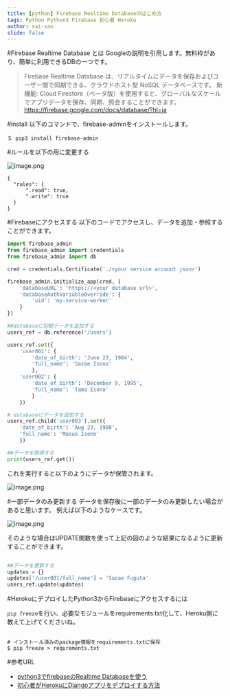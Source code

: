 ```yaml
---
title: [python] Firebase Realtime Databaseのはじめ方
tags: Python Python3 Firebase 初心者 Heroku
author: sai-san
slide: false
---
```

#Firebase Realtime Database とは
Googleの説明を引用します。無料枠があり、簡単に利用できるDBの一つです。
>Firebase Realtime Database は、リアルタイムにデータを保存およびユーザー間で同期できる、クラウドホスト型 NoSQL データベースです。 新機能: Cloud Firestore（ベータ版）を使用すると、グローバルなスケールでアプリデータを保存、同期、照会することができます。
https://firebase.google.com/docs/database/?hl=ja

#install
以下のコマンドで、firebase-adminをインストールします。

```
＄ pip3 install firebase-admin
```

#ルールを以下の用に変更する

![image.png](https://qiita-image-store.s3.amazonaws.com/0/133230/22472e38-9228-a59c-c067-963dc21efe17.png)


```
{
  "rules": {
      ".read": true,
      ".write": true
  }
}
```

#Firebaseにアクセスする
以下のコードでアクセスし、データを追加・参照することができます。

```firebase.py
import firebase_admin
from firebase_admin import credentials
from firebase_admin import db

cred = credentials.Certificate('./<your service account json>')

firebase_admin.initialize_app(cred, {
    'databaseURL': 'https://<your database url>',
    'databaseAuthVariableOverride': {
        'uid': 'my-service-worker'
    }
})

##databaseに初期データを追加する
users_ref = db.reference('/users')

users_ref.set({
    'user001': {
        'date_of_birth': 'June 23, 1984',
        'full_name': 'Sazae Isono'
        },
    'user002': {
        'date_of_birth': 'December 9, 1995',
        'full_name': 'Tama Isono'
        }
    })

# databaseにデータを追加する
users_ref.child('user003').set({
    'date_of_birth': 'Aug 23, 1980',
    'full_name': 'Masuo Isono'
    })

##データを取得する
print(users_ref.get())
```
これを実行すると以下のようにデータが保管されます。

![image.png](https://qiita-image-store.s3.amazonaws.com/0/133230/4d9ed629-caae-6103-7687-bb07083addbb.png)



#一部データのみ更新する
データを保存後に一部のデータのみ更新したい場合があると思います。
例えば以下のようなケースです。

![image.png](https://qiita-image-store.s3.amazonaws.com/0/133230/0b49e74b-d16d-8794-d8e0-166e741db3ac.png)

そのような場合はUPDATE関数を使って上記の図のような結果になるように更新することができます。

```firebase.py

##データを更新する
updates = {}
updates['/user001/full_name'] = 'Sazae Fuguta'
users_ref.update(updates)
```


#HerokuにデプロイしたPython3からFirebaseにアクセスするには

```pip freeze```を行い、必要なモジュールをrequirements.txt化して、Heroku側に教えて上げてくださいね。

```terminal

# インストール済みのpackage情報をrequirements.txtに保存
$ pip freeze > requrements.txt
```



#参考URL　

- [python3でfirebaseのRealtime Databaseを使う](https://mitubaex.hatenablog.com/entry/2018/02/11/151543)
- [初心者がHerokuにDjangoアプリをデプロイする方法](https://qiita.com/terappy/items/803ff638d63b3dc09ada)
